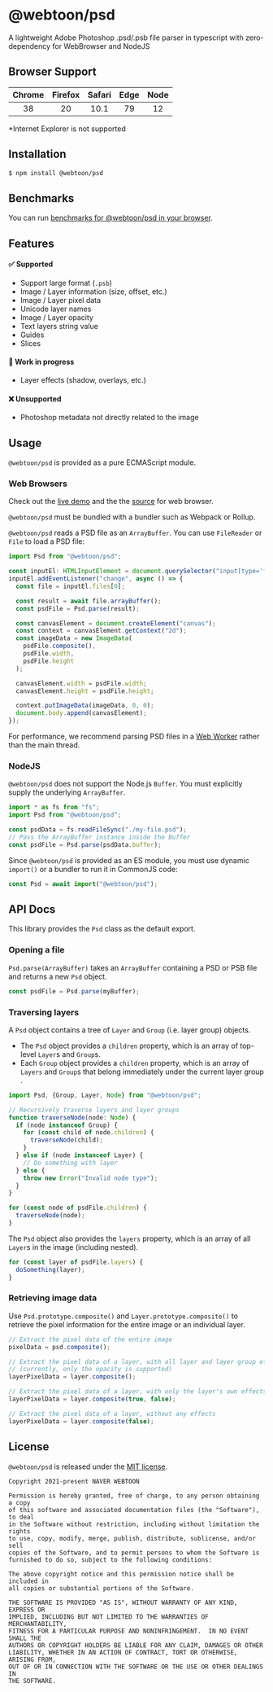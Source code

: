 # @webtoon/psd

A lightweight Adobe Photoshop .psd/.psb file parser in typescript with zero-dependency for WebBrowser and NodeJS

## Browser Support

| Chrome | Firefox | Safari | Edge | Node |
| :----: | :-----: | :----: | :--: | :--: |
|   38   |   20    |  10.1  |  79  |  12  |

\*Internet Explorer is not supported

## Installation

```bash
$ npm install @webtoon/psd
```

## Benchmarks

You can run [benchmarks for @webtoon/psd in your browser](https://webtoon.github.io/psd/benchmark/).

## Features

#### ✅ Supported

- Support large format (`.psb`)
- Image / Layer information (size, offset, etc.)
- Image / Layer pixel data
- Unicode layer names
- Image / Layer opacity
- Text layers string value
- Guides
- Slices

#### 🚧 Work in progress

- Layer effects (shadow, overlays, etc.)

#### ❌ Unsupported

- Photoshop metadata not directly related to the image

## Usage

`@webtoon/psd` is provided as a pure ECMAScript module.

### Web Browsers

Check out the [live demo](https://webtoon.github.io/psd) and the the [source](https://github.com/webtoon/psd/tree/master/examples/browser) for web browser.

`@webtoon/psd` must be bundled with a bundler such as Webpack or Rollup.

`@webtoon/psd` reads a PSD file as an `ArrayBuffer`. You can use `FileReader` or `File` to load a PSD file:

```ts
import Psd from "@webtoon/psd";

const inputEl: HTMLInputElement = document.querySelector("input[type='file']");
inputEl.addEventListener("change", async () => {
  const file = inputEl.files[0];

  const result = await file.arrayBuffer();
  const psdFile = Psd.parse(result);

  const canvasElement = document.createElement("canvas");
  const context = canvasElement.getContext("2d");
  const imageData = new ImageData(
    psdFile.composite(),
    psdFile.width,
    psdFile.height
  );

  canvasElement.width = psdFile.width;
  canvasElement.height = psdFile.height;

  context.putImageData(imageData, 0, 0);
  document.body.append(canvasElement);
});
```

For performance, we recommend parsing PSD files in a [Web Worker](https://developer.mozilla.org/docs/Web/API/Web_Workers_API) rather than the main thread.

### NodeJS

`@webtoon/psd` does not support the Node.js `Buffer`. You must explicitly supply the underlying `ArrayBuffer`.

```ts
import * as fs from "fs";
import Psd from "@webtoon/psd";

const psdData = fs.readFileSync("./my-file.psd");
// Pass the ArrayBuffer instance inside the Buffer
const psdFile = Psd.parse(psdData.buffer);
```

Since `@webtoon/psd` is provided as an ES module, you must use dynamic `import()` or a bundler to run it in CommonJS code:

```ts
const Psd = await import("@webtoon/psd");
```

## API Docs

This library provides the `Psd` class as the default export.

### Opening a file

`Psd.parse(ArrayBuffer)` takes an `ArrayBuffer` containing a PSD or PSB file and returns a new `Psd` object.

```ts
const psdFile = Psd.parse(myBuffer);
```

### Traversing layers

A `Psd` object contains a tree of `Layer` and `Group` (i.e. layer group) objects.

- The `Psd` object provides a `children` property, which is an array of top-level `Layer`s and `Group`s.
- Each `Group` object provides a `children` property, which is an array of `Layers` and `Group`s that belong immediately under the current layer group .

```ts
import Psd, {Group, Layer, Node} from "@webtoon/psd";

// Recursively traverse layers and layer groups
function traverseNode(node: Node) {
  if (node instanceof Group) {
    for (const child of node.children) {
      traverseNode(child);
    }
  } else if (node instanceof Layer) {
    // Do something with layer
  } else {
    throw new Error("Invalid node type");
  }
}

for (const node of psdFile.children) {
  traverseNode(node);
}
```

The `Psd` object also provides the `layers` property, which is an array of all `Layer`s in the image (including nested).

```ts
for (const layer of psdFile.layers) {
  doSomething(layer);
}
```

### Retrieving image data

Use `Psd.prototype.composite()` and `Layer.prototype.composite()` to retrieve the pixel information for the entire image or an individual layer.

```ts
// Extract the pixel data of the entire image
pixelData = psd.composite();

// Extract the pixel data of a layer, with all layer and layer group effects applied
// (currently, only the opacity is supported)
layerPixelData = layer.composite();

// Extract the pixel data of a layer, with only the layer's own effects applied
layerPixelData = layer.composite(true, false);

// Extract the pixel data of a layer, without any effects
layerPixelData = layer.composite(false);
```

## License

`@webtoon/psd` is released under the [MIT license](https://github.com/webtoon/psd/blob/master/LICENSE).

```
Copyright 2021-present NAVER WEBTOON

Permission is hereby granted, free of charge, to any person obtaining a copy
of this software and associated documentation files (the "Software"), to deal
in the Software without restriction, including without limitation the rights
to use, copy, modify, merge, publish, distribute, sublicense, and/or sell
copies of the Software, and to permit persons to whom the Software is
furnished to do so, subject to the following conditions:

The above copyright notice and this permission notice shall be included in
all copies or substantial portions of the Software.

THE SOFTWARE IS PROVIDED "AS IS", WITHOUT WARRANTY OF ANY KIND, EXPRESS OR
IMPLIED, INCLUDING BUT NOT LIMITED TO THE WARRANTIES OF MERCHANTABILITY,
FITNESS FOR A PARTICULAR PURPOSE AND NONINFRINGEMENT.  IN NO EVENT SHALL THE
AUTHORS OR COPYRIGHT HOLDERS BE LIABLE FOR ANY CLAIM, DAMAGES OR OTHER
LIABILITY, WHETHER IN AN ACTION OF CONTRACT, TORT OR OTHERWISE, ARISING FROM,
OUT OF OR IN CONNECTION WITH THE SOFTWARE OR THE USE OR OTHER DEALINGS IN
THE SOFTWARE.
```
